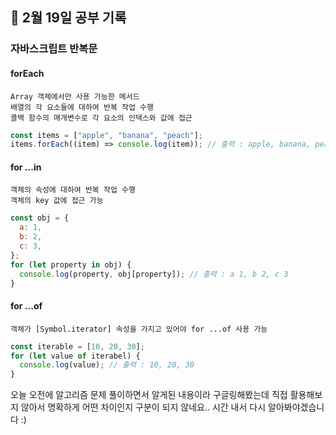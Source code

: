 ## 📆 2월 19일 공부 기록

### 자바스크립트 반복문

#### forEach

    Array 객체에서만 사용 가능한 메서드
    배열의 각 요소들에 대하여 반복 작업 수행
    콜백 함수의 매개변수로 각 요소의 인덱스와 값에 접근

```js
const items = ["apple", "banana", "peach"];
items.forEach((item) => console.log(item)); // 출력 : apple, banana, peach
```

#### for ...in

    객체의 속성에 대하여 반복 작업 수행
    객체의 key 값에 접근 가능

```js
const obj = {
  a: 1,
  b: 2,
  c: 3,
};
for (let property in obj) {
  console.log(property, obj[property]); // 출력 : a 1, b 2, c 3
}
```

#### for ...of

    객체가 [Symbol.iterator] 속성을 가지고 있어야 for ...of 사용 가능

```js
const iterable = [10, 20, 30];
for (let value of iterabel) {
  console.log(value); // 출력 : 10, 20, 30
}
```

오늘 오전에 알고리즘 문제 풀이하면서 알게된 내용이라 구글링해봤는데 직접 활용해보지 않아서 명확하게 어떤 차이인지 구분이 되지 않네요.. 시간 내서 다시 알아봐야겠습니다 :)
